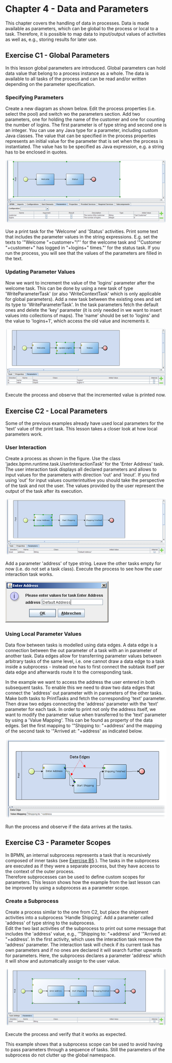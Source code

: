 Chapter 4 - Data and Parameters
============================================

This chapter covers the handling of data in processes. Data is made available as parameters, which can be global to the process or local to a task. Therefore, it is possible to map data to input/output values of activities as well as, e.g., storing results for later use.

Exercise C1 - Global Parameters
--------------------------------------------

In this lesson global parameters are introduced. Global parameters can hold data value that belong to a process instance as a whole. The data is available to all tasks of the process and can be read and/or written depending on the parameter specification.

### Specifying Parameters

Create a new diagram as shown below. Edit the process properties (i.e. select the pool) and switch wo the parameters section. Add two parameters, one for holding the name of the customer and one for counting the number of logins. The first parameter is of type string and second one is an integer. You can use any Java type for a parameter, including custom Java classes. The value that can be specified in the process properties represents an initial value for the parameter that is set when the process is instantiated. The value has to be specified as Java expression, e.g. a string has to be enclosed in quotes.

![04 Data and Parameters@1.png](04%20Data%20and%20Parameters/04%20Data%20and%20Parameters-1.png)

Use a print task for the 'Welcome' and 'Status' activities. Print some text that includes the parameter values in the string expressions. E.g. set the texts to '"Welcome "+customer+"!"' for the welcome task and '"Customer "+customer+" has logged in "+logins+" times."' for the status task. If you run the process, you will see that the values of the parameters are filled in the text.

### Updating Parameter Values

Now we want to increment the value of the 'logins' parameter after the welcome task. This can be done by using a new task of type 'WriteParameterTask' (or also 'WriteContextTask' which is only applicable for global parameters). Add a new task between the existing ones and set its type to 'WriteParameterTask'. In the task parameters fetch the default ones and delete the 'key' parameter (it is only needed in we want to insert values into collections of maps). The 'name' should be set to 'logins' and the value to 'logins+1', which access the old value and increments it.

![04 Data and Parameters@2.png](04%20Data%20and%20Parameters/04%20Data%20and%20Parameters-2.png)

Execute the process and observe that the incremented value is printed now.

Exercise C2 - Local Parameters
-------------------------------------------

Some of the previous examples already have used local parameters for the 'text' value of the print task. This lesson takes a closer look at how local parameters work.

### User Interaction

Create a process as shown in the figure. Use the class 'jadex.bpmn.runtime.task.UserInteractionTask' for the 'Enter Address' task. The user interaction task displays all declared parameters and allows to input values for the parameters with direction 'out' and 'inout'. If you find using 'out' for input values counterintuitive you should take the perspective of the task and not the user. The values provided by the user represent the output of the task after its execution.

![04 Data and Parameters@3.png](04%20Data%20and%20Parameters/04%20Data%20and%20Parameters-3.png)



Add a parameter 'address' of type string. Leave the other tasks empty for now (i.e. do not set a task class). Execute the process to see how the user interaction task works.

![04 Data and Parameters@userinteraction.png](04%20Data%20and%20Parameters/04%20Data%20and%20Parameters-userinteraction.png)

### Using Local Parameter Values

Data flow between tasks is modelled using data edges. A data edge is a connection between the out parameter of a task with an in parameter of another task. Data edges allow for transferring parameter values between arbitrary tasks of the same level, i.e. one cannot draw a data edge to a task inside a subprocess - instead one has to first connect the subtask itself per data edge and afterwards route it to the corresponding task. 

In the example we want to access the address the user entered in both subsequent tasks. To enable this we need to draw two data edges that connect the 'address' out parameter with in parameters of the other tasks. Make both tasks to PrintTasks and fetch the corresponding 'text' parameter. Then draw two edges connecting the 'address' parameter with the 'text' parameter for each task. In order to print not only the address itself, we want to modify the parameter value when transferred to the 'text' parameter by using a 'Value Mapping'. This can be found as property of the data edges. Set the first mapping to '"Shipping to: "+address' and the mapping of the second task to '"Arrived at: "+address' as indicated below.

![04 Data and Parameters@4.png](04%20Data%20and%20Parameters/04%20Data%20and%20Parameters-4.png)

Run the process and observe if the data arrives at the tasks.

Exercise C3 - Parameter Scopes
-------------------------------------------

In BPMN, an internal subprocess represents a task that is recursively composed of inner tasks (see [Exercise B5](03%20Basic%20Processes#exercise-b5-subprocesses.md) ). 
The tasks in the subprocess are executed as if they were a separate process, but they have access to the context of the outer process.  
Therefore subprocesses can be used to define custom scopes for parameters. This lesson shows how the example from the last lesson can be improved by using a subprocess as a parameter scope.

### Create a Subprocess

Create a process similar to the one from C2, but place the shipment activities into a subprocess 'Handle Shipping'. Add a parameter called 'address' of type string to the subprocess.  
Edit the two last activities of the subprocess to print out some message that includes the 'address' value, e.g., '"Shipping to: "+address' and '"Arrived at: "+address'.
In the first activity, which uses the interaction task remove the 'address' parameter. 
The interaction task will check if its current task has own parameters and if no ones are declared it will search further upwards for parameters.
Here, the subprocess declares a parameter 'address' which it will show and automatically assign to the user value.

![04 Data and Parameters@5.png](04%20Data%20and%20Parameters/04%20Data%20and%20Parameters-5.png)

Execute the process and verify that it works as expected.

This example shows that a subprocess scope can be used to avoid having to pass parameters through a sequence of tasks. Still the parameters of the subprocess do not clutter up the global namespace.
